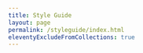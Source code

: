```yaml
---
title: Style Guide
layout: page
permalink: /styleguide/index.html
eleventyExcludeFromCollections: true
---
```

